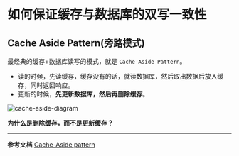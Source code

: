 # 如何保证缓存与数据库的双写一致性

## Cache Aside Pattern(旁路模式)

最经典的缓存+数据库读写的模式，就是 `Cache Aside Pattern`。

- 读的时候，先读缓存，缓存没有的话，就读数据库，然后取出数据后放入缓存，同时返回响应。
- 更新的时候，**先更新数据库，然后再删除缓存**。

![cache-aside-diagram](/img/redis/cache-aside-diagram.png)

**为什么是删除缓存，而不是更新缓存？**



---

**参考文档**
[Cache-Aside pattern](https://docs.microsoft.com/en-us/azure/architecture/patterns/cache-aside)